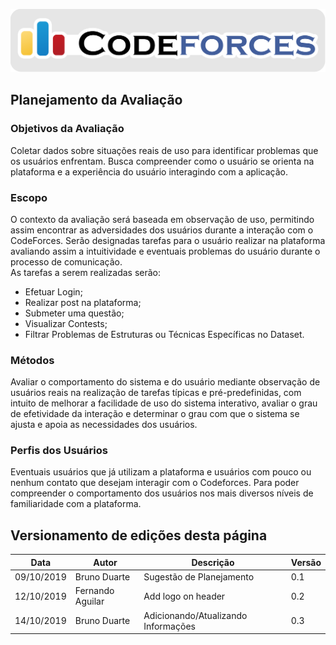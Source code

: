 <span style="margin-left: 0%; padding-top: 3%;">![Codeforces Logo](../images/codeforces.png)</span>


## Planejamento da Avaliação

### Objetivos da Avaliação
Coletar dados sobre situações reais de uso para identificar problemas que os usuários enfrentam. Busca compreender como o usuário se orienta na plataforma e a experiência do usuário interagindo com a aplicação.

### Escopo
O contexto da avaliação será baseada em observação de uso, permitindo assim encontrar as adversidades dos usuários durante a interação com o CodeForces. Serão designadas tarefas para o usuário realizar na plataforma avaliando assim a intuitividade e eventuais problemas do usuário durante o processo de comunicação.<br/>
As tarefas a serem realizadas serão:<br/>

* Efetuar Login;
* Realizar post na plataforma;
* Submeter uma questão;
* Visualizar Contests;
* Filtrar Problemas de Estruturas ou Técnicas Específicas no Dataset.

### Métodos

Avaliar o comportamento do sistema e do usuário mediante observação de usuários reais na realização de tarefas típicas e pré-predefinidas, com intuito de melhorar a facilidade de uso do sistema interativo, avaliar o grau de efetividade da interação e determinar o grau com que o sistema se ajusta e apoia as necessidades dos usuários.

### Perfis dos Usuários

Eventuais usuários que já utilizam a plataforma e usuários com pouco ou nenhum contato que desejam interagir com o Codeforces. Para poder compreender o comportamento dos usuários nos mais diversos níveis de familiaridade com a plataforma.

## Versionamento de edições desta página
| Data | Autor | Descrição | Versão |
|------|-------|-----------|--------|
| 09/10/2019 | Bruno Duarte | Sugestão de Planejamento| 0.1 |
| 12/10/2019 | Fernando Aguilar | Add logo on header| 0.2 |
| 14/10/2019 | Bruno Duarte | Adicionando/Atualizando Informações| 0.3 |
